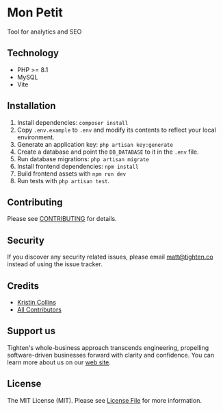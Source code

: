 # Mon Petit

Tool for analytics and SEO

## Technology

* PHP >= 8.1
* MySQL
* Vite

## Installation

1. Install dependencies: `composer install`
1. Copy `.env.example` to `.env` and modify its contents to reflect your local environment.
1. Generate an application key: `php artisan key:generate`
1. Create a database and point the `DB_DATABASE` to it in the `.env` file.
1. Run database migrations: `php artisan migrate`
1. Install frontend dependencies: `npm install`
1. Build frontend assets with `npm run dev`
1. Run tests with `php artisan test`.

## Contributing
Please see [CONTRIBUTING](CONTRIBUTING.md) for details.

## Security
If you discover any security related issues, please email matt@tighten.co instead of using the issue tracker.

## Credits
- [Kristin Collins](https://github.com/krievley)
- [All Contributors](https://github.com/tighten/configs/graphs/contributors)

## Support us
Tighten's whole-business approach transcends engineering, propelling software-driven businesses forward with clarity and confidence. You can learn more about us on our [web site](https://tighten.com/).

## License
The MIT License (MIT). Please see [License File](LICENSE.md) for more information.
